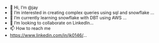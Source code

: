 - 👋 Hi, I’m @jay
- 👀 I’m interested in  creating complex queries using sql and snowflake ...
- 🌱 I’m currently learning snowflake with DBT using AWS ...
- 💞️ I’m looking to collaborate on  LinkedIn...
- 📫 How to reach me
- https://www.linkedin.com/in/jk0146/...

<!---
jay19920/jay19920 is a ✨ special ✨ repository because its `README.md` (this file) appears on your GitHub profile.
You can click the Preview link to take a look at your changes.
--->
